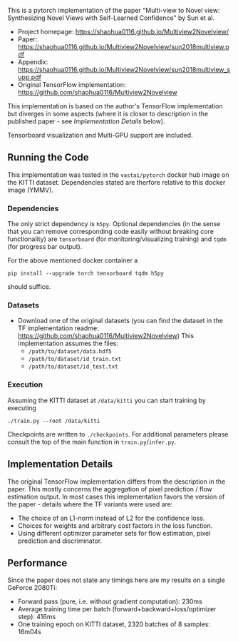This is a pytorch implementation of the paper "Multi-view to Novel view: Synthesizing Novel Views with Self-Learned Confidence" by Sun et al.

- Project homepage: https://shaohua0116.github.io/Multiview2Novelview/
- Paper: https://shaohua0116.github.io/Multiview2Novelview/sun2018multiview.pdf
- Appendix: https://shaohua0116.github.io/Multiview2Novelview/sun2018multiview_supp.pdf
- Original TensorFlow implementation: https://github.com/shaohua0116/Multiview2Novelview

This implementation is based on the author's TensorFlow implementation but diverges in some aspects (where it is closer to description in the published paper - see *Implementation Details* below).

Tensorboard visualization and Multi-GPU support are included.

## Running the Code

This implementation was tested in the `vastai/pytorch` docker hub image on the KITTI dataset. Dependencies stated are therfore relative to this docker image (YMMV).

### Dependencies

The only strict dependency is `h5py`. Optional dependencies (in the sense that you can remove corresponding code easily without breaking core functionality) are `tensorboard` (for monitoring/visualizing training) and `tqdm` (for progress bar output).

For the above mentioned docker container a

    pip install --upgrade torch tensorboard tqdm h5py

should suffice.

### Datasets

- Download one of the original datasets (you can find the dataset in the TF implementation readme: https://github.com/shaohua0116/Multiview2Novelview)
  This implementation assumes the files:
  - `/path/to/dataset/data.hdf5`
  - `/path/to/dataset/id_train.txt`
  - `/path/to/dataset/id_test.txt`

### Execution

Assuming the KITTI dataset at `/data/kitti` you can start training by executing

    ./train.py --root /data/kitti

 Checkpoints are written to `./checkpoints`. For additional parameters please consult the top of the main function in `train.py`/`infer.py`.


## Implementation Details

The original TensorFlow implementation differs from the description in the paper. This mostly concerns the aggregation of pixel prediction / flow estimation output.
In most cases this implementation favors the version of the paper - details where the TF variants were used are:

- The choice of an L1-norm instead of L2 for the confidence loss.
- Choices for weights and arbitrary cost factors in the loss function.
- Using different optimizer parameter sets for flow estimation, pixel prediction and discriminator.

## Performance

Since the paper does not state any timings here are my results on a single GeForce 2080Ti:

- Forward pass (pure, i.e. without gradient computation): 230ms
- Average training time per batch (forward+backward+loss/optimizer step): 416ms
- One training epoch on KITTI dataset, 2320 batches of 8 samples: 16m04s

